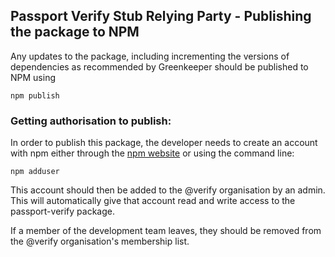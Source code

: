 ## Passport Verify Stub Relying Party - Publishing the package to NPM

Any updates to the package, including incrementing the versions of dependencies as recommended by Greenkeeper
should be published to NPM using

```
npm publish
```

### Getting authorisation to publish:

In order to publish this package, the developer needs to create an account with npm either through the [npm website](https://www.npmjs.com) or using the command line:

```
npm adduser
```

This account should then be added to the @verify organisation by an admin.
This will automatically give that account read and write access to the passport-verify package.

If a member of the development team leaves, they should be removed from the @verify organisation's membership list.